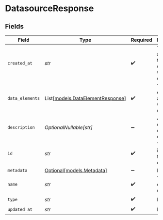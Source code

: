 # DatasourceResponse


## Fields

| Field                                                                | Type                                                                 | Required                                                             | Description                                                          | Example                                                              |
| -------------------------------------------------------------------- | -------------------------------------------------------------------- | -------------------------------------------------------------------- | -------------------------------------------------------------------- | -------------------------------------------------------------------- |
| `created_at`                                                         | *str*                                                                | :heavy_check_mark:                                                   | The date and time the datasource was created                         | 2021-08-01T12:00:00Z                                                 |
| `data_elements`                                                      | List[[models.DataElementResponse](../models/dataelementresponse.md)] | :heavy_check_mark:                                                   | The data elements associated with this datasource                    |                                                                      |
| `description`                                                        | *OptionalNullable[str]*                                              | :heavy_minus_sign:                                                   | A description of the datasource                                      | A datasource                                                         |
| `id`                                                                 | *str*                                                                | :heavy_check_mark:                                                   | The unique identifier of the datasource                              | ds_xiTz3                                                             |
| `metadata`                                                           | [Optional[models.Metadata]](../models/metadata.md)                   | :heavy_minus_sign:                                                   | N/A                                                                  |                                                                      |
| `name`                                                               | *str*                                                                | :heavy_check_mark:                                                   | The name of the datasource                                           | My Datasource                                                        |
| `type`                                                               | *str*                                                                | :heavy_check_mark:                                                   | N/A                                                                  |                                                                      |
| `updated_at`                                                         | *str*                                                                | :heavy_check_mark:                                                   | N/A                                                                  |                                                                      |
